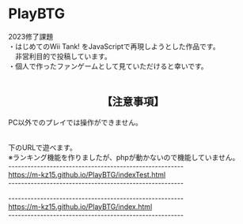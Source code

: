 # PlayBTG
2023修了課題<br>
・はじめてのWii Tank! をJavaScriptで再現しようとした作品です。<br>
　非営利目的で投稿しています。<br>
・個人で作ったファンゲームとして見ていただけると幸いです。<br><br>

<h2 style="text-align: center;">【注意事項】</h2>
PC以外でのプレイでは操作ができません。<br><br>

下のURLで遊べます。<br>
※ランキング機能を作りましたが、phpが動かないので機能していません。<br>
-------------------------------------------------------<br>
<a href="https://m-kz15.github.io/PlayBTG/indexTest.html">https://m-kz15.github.io/PlayBTG/indexTest.html</a> <br>
-------------------------------------------------------<br>

-------------------------------------------------------<br>
<a href="https://m-kz15.github.io/PlayBTG/index.html">https://m-kz15.github.io/PlayBTG/index.html</a> <br>
-------------------------------------------------------<br>
